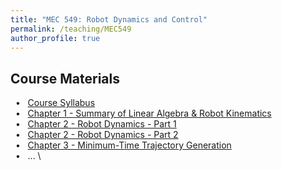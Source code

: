 ```yaml
---
title: "MEC 549: Robot Dynamics and Control"
permalink: /teaching/MEC549
author_profile: true
---
```


## Course Materials
&nbsp; • &nbsp; [Course Syllabus](/MEC549/MEC549_Syllabus_Fall2022.pdf) \
&nbsp; • &nbsp; [Chapter 1 - Summary of Linear Algebra & Robot Kinematics](/MEC549/Chapter1_Summary_of_Linear_Algebra_&_Robot_Kinematics.pdf) \
&nbsp; • &nbsp; [Chapter 2 - Robot Dynamics - Part 1](/MEC549/Chapter2_Robot_Dynamics_Part1.pdf) \
&nbsp; • &nbsp; [Chapter 2 - Robot Dynamics - Part 2](/MEC549/Chapter2_Robot_Dynamics_Part2.pdf) \
&nbsp; • &nbsp; [Chapter 3 - Minimum-Time Trajectory Generation](/MEC549/Chapter3_MinimumTime_Trajectory_Generation.pdf) \
&nbsp; • &nbsp; ... \